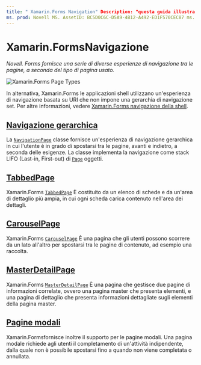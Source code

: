 ```yaml
---
title: " Xamarin.Forms Navigation" Description: "questa guida illustra come eseguire la navigazione nelle Xamarin.Forms app. Xamarin.Formsin sono disponibili diverse esperienze di navigazione tra le pagine, a seconda del tipo di pagina utilizzato ".
ms. prod: Novell MS. AssetID: BC5D0C6C-D5A9-4B12-A492-ED1F570CEC87 ms. Technology: Novell-Forms Author: davidbritch ms. Author: dabritch ms. Date: 12/01/2017 no-loc: [ Xamarin.Forms , Xamarin.Essentials ]
---
```


# <a name="xamarinforms-navigation"></a>Xamarin.FormsNavigazione

_Novell. Forms fornisce una serie di diverse esperienze di navigazione tra le pagine, a seconda del tipo di pagina usato._

![](images/page-types.png "Xamarin.Forms Page Types")

In alternativa, Xamarin.Forms le applicazioni shell utilizzano un'esperienza di navigazione basata su URI che non impone una gerarchia di navigazione set. Per altre informazioni, vedere [ Xamarin.Forms navigazione della shell](~/xamarin-forms/app-fundamentals/shell/navigation.md).

## <a name="hierarchical-navigation"></a>[Navigazione gerarchica](hierarchical.md)

La [`NavigationPage`](xref:Xamarin.Forms.NavigationPage) classe fornisce un'esperienza di navigazione gerarchica in cui l'utente è in grado di spostarsi tra le pagine, avanti e indietro, a seconda delle esigenze. La classe implementa la navigazione come stack LIFO (Last-in, First-out) di [`Page`](xref:Xamarin.Forms.Page) oggetti.

## <a name="tabbedpage"></a>[TabbedPage](tabbed-page.md)

Xamarin.Forms [`TabbedPage`](xref:Xamarin.Forms.TabbedPage) È costituito da un elenco di schede e da un'area di dettaglio più ampia, in cui ogni scheda carica contenuto nell'area dei dettagli.

## <a name="carouselpage"></a>[CarouselPage](carousel-page.md)

Xamarin.Forms [`CarouselPage`](xref:Xamarin.Forms.CarouselPage) È una pagina che gli utenti possono scorrere da un lato all'altro per spostarsi tra le pagine di contenuto, ad esempio una raccolta.

## <a name="masterdetailpage"></a>[MasterDetailPage](master-detail-page.md)

Xamarin.Forms [`MasterDetailPage`](xref:Xamarin.Forms.MasterDetailPage) È una pagina che gestisce due pagine di informazioni correlate, ovvero una pagina master che presenta elementi, e una pagina di dettaglio che presenta informazioni dettagliate sugli elementi della pagina master.

## <a name="modal-pages"></a>[Pagine modali](modal.md)

Xamarin.Formsfornisce inoltre il supporto per le pagine modali. Una pagina modale richiede agli utenti il completamento di un'attività indipendente, dalla quale non è possibile spostarsi fino a quando non viene completata o annullata.
